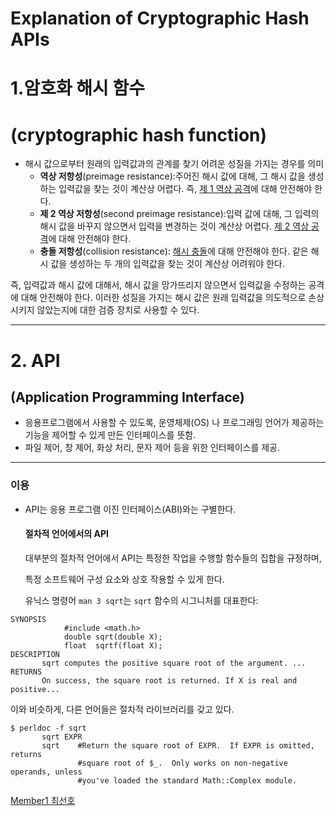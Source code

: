 # Explanation of Cryptographic Hash APIs



# 1.암호화 해시 함수

# (cryptographic hash function)

+ 해시 값으로부터 원래의 입력값과의 관계를 찾기 어려운 성질을 가지는 경우를 의미
  + **역상 저항성**(preimage resistance):주어진 해시 값에 대해, 그 해시 값을 생성하는 입력값을 찾는 것이 계산상 어렵다. 즉, [제 1 역상 공격](https://ko.wikipedia.org/wiki/%EC%97%AD%EC%83%81_%EA%B3%B5%EA%B2%A9)에 대해 안전해야 한다.
  + **제 2 역상 저항성**(second preimage resistance):입력 값에 대해, 그 입력의 해시 값을 바꾸지 않으면서 입력을 변경하는 것이 계산상 어렵다. [제 2 역상 공격](https://ko.wikipedia.org/wiki/%EC%97%AD%EC%83%81_%EA%B3%B5%EA%B2%A9)에 대해 안전해야 한다.
  + **충돌 저항성**(collision resistance): [해시 충돌](https://ko.wikipedia.org/wiki/%ED%95%B4%EC%8B%9C_%EC%B6%A9%EB%8F%8C)에 대해 안전해야 한다. 같은 해시 값을 생성하는 두 개의 입력값을 찾는 것이 계산상 어려워야 한다.

즉, 입력값과 해시 값에 대해서, 해시 값을 망가뜨리지 않으면서 입력값을 수정하는 공격에 대해 안전해야 한다. 이러한 성질을 가지는 해시 값은 원래 입력값을 의도적으로 손상시키지 않았는지에 대한 검증 장치로 사용할 수 있다.

--------------------------------------

# 2. API 

## (Application Programming Interface)

* 응용프로그램에서 사용할 수 있도록, 운영체제(OS) 나 프로그래밍 언어가 제공하는 기능을 제어할 수 있게 만든 인터페이스를 뜻함.
* 파일 제어, 창 제어, 화상 처리, 문자 제어 등을 위한 인터페이스를 제공.

---------------------------

### 이용

+ API는 응용 프로그램 이진 인터페이스(ABI)와는 구별한다.

  #### 절차적 언어에서의 API

  대부분의 절차적 언어에서 API는 특정한 작업을 수행할 함수들의 집합을 규정하며, 

  특정 소프트웨어 구성 요소와 상호 작용할 수 있게 한다.

  유닉스 명령어 `man 3 sqrt`는 `sqrt` 함수의 시그니처를 대표한다:

```
SYNOPSIS
            #include <math.h>
            double sqrt(double X);
            float  sqrtf(float X);
DESCRIPTION
       sqrt computes the positive square root of the argument. ...
RETURNS
       On success, the square root is returned. If X is real and positive...
```

이와 비슷하게, 다른 언어들은 절차적 라이브러리를 갖고 있다.

```
$ perldoc -f sqrt
       sqrt EXPR
       sqrt    #Return the square root of EXPR.  If EXPR is omitted, returns
               #square root of $_.  Only works on non-negative operands, unless
               #you've loaded the standard Math::Complex module.
```

<u>Member1 최선호</u>